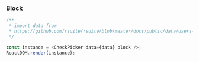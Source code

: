 ### Block

<!--start-code-->

```js
/**
 * import data from
 * https://github.com/rsuite/rsuite/blob/master/docs/public/data/users-role.json
 */

const instance = <CheckPicker data={data} block />;
ReactDOM.render(instance);
```

<!--end-code-->
